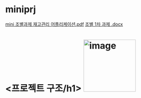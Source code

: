 # miniprj

[mini 조별과제 재고관리 어플리케이션.pdf](https://github.com/gaekobalding/miniprj/files/14881980/2.pdf)
[조별 1차 과제 .docx](https://github.com/gaekobalding/miniprj/files/14881982/1.2._.1.docx)

<h1><프로젝트 구조/h1>
<img width="163" alt="image" src="https://github.com/user-attachments/assets/e04c4c27-8e83-481b-80fe-420300407a99">
